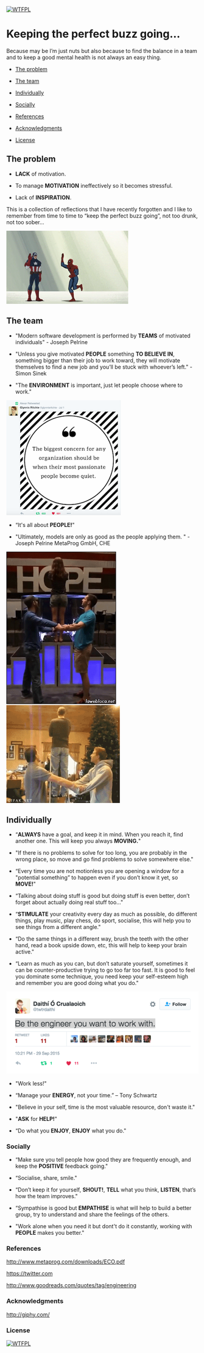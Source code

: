 <a href="http://www.wtfpl.net/"><img
       src="http://www.wtfpl.net/wp-content/uploads/2012/12/wtfpl-badge-4.png"
       width="80" height="15" alt="WTFPL" /></a>

# Keeping the perfect buzz going...

Because may be I’m just nuts but also because to find the balance in a team and to keep a good mental health is not always an easy thing.

- [The problem](#the-problem)

- [The team](#the-team)

- [Individually](#individually)

- [Socially](#socially)

- [References](#references)

- [Acknowledgments](#acknowledgments)

- [License](#license)


## The problem 

- **LACK** of motivation.

- To manage **MOTIVATION** ineffectively so it becomes stressful. 

- Lack of **INSPIRATION**.


This is a collection of reflections that I have recently forgotten and I like to remember from time to time to “keep the perfect buzz going”, not too drunk, not too sober...


![Team balance](images/team-balance.gif)

## The team

- "Modern software development is performed by **TEAMS** of motivated individuals" - Joseph Pelrine

- "Unless you give motivated **PEOPLE** something **TO BELIEVE IN**, something bigger than their job to work toward, they will motivate themselves to find a new job and you’ll be stuck with whoever’s left." - Simon Sinek

- "The **ENVIRONMENT** is important, just let people choose where to work."

![Organization concern](images/org-concern.png)

- “It's all about **PEOPLE!**"

- "Ultimately, models are only as good as the people applying them. " - Joseph Pelrine MetaProg GmbH, CHE

![Fail](images/people.gif)
![Fail](images/people2.gif)

## Individually

- “**ALWAYS** have a goal, and keep it in mind. When you reach it, find another one. This will keep you always **MOVING.**"

- "If there is no problems to solve for too long, you are probably in the wrong place, so move and go find problems to solve somewhere else."

- “Every time you are not motionless you are opening a window for a "potential something” to happen even if you don’t know it yet, so **MOVE!**"

- “Talking about doing stuff is good but doing stuff is even better, don’t forget about actually doing real stuff too..."

- “**STIMULATE** your creativity every day as much as possible, do different things, play music, play chess, do sport, socialise, this will help you to see things from a different angle."

- “Do the same things in a different way, brush the teeth with the other hand, read a book upside down, etc, this will help to keep your brain active."

- “Learn as much as you can, but don’t saturate yourself, sometimes it can be counter-productive trying to go too far too fast. It is good to feel you dominate some technique, you need keep your self-esteem high and remember you are good doing what you do."


![Do your best](images/engineer.png )


- "Work less!"

- “Manage your **ENERGY**, not your time.” – Tony Schwartz

- "Believe in your self, time is the most valuable resource, don't waste it."

- "**ASK** for **HELP!**"

- “Do what you **ENJOY**, **ENJOY** what you do."


### Socially

- “Make sure you tell people how good they are frequently enough, and keep the **POSITIVE** feedback going."

- “Socialise, share, smile."

- “Don’t keep it for yourself, **SHOUT!**, **TELL** what you think, **LISTEN**, that’s how the team improves."

- “Sympathise is good but **EMPATHISE** is what will help to build a better group, try to understand and share the feelings of the others.

- "Work alone when you need it but dont't do it constantly, working with **PEOPLE** makes you better."


### References

http://www.metaprog.com/downloads/ECO.pdf 

https://twitter.com

http://www.goodreads.com/quotes/tag/engineering

### Acknowledgments

http://giphy.com/


### License

<a href="http://www.wtfpl.net/"><img
       src="http://www.wtfpl.net/wp-content/uploads/2012/12/wtfpl-badge-4.png"
       width="80" height="15" alt="WTFPL" /></a>

